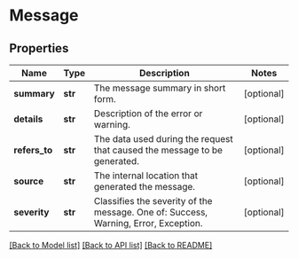 # Message

## Properties
Name | Type | Description | Notes
------------ | ------------- | ------------- | -------------
**summary** | **str** | The message summary in short form. | [optional] 
**details** | **str** | Description of the error or warning. | [optional] 
**refers_to** | **str** | The data used during the request that caused the message to be generated. | [optional] 
**source** | **str** | The internal location that generated the message. | [optional] 
**severity** | **str** | Classifies the severity of the message. One of: Success, Warning, Error, Exception. | [optional] 

[[Back to Model list]](../README.md#documentation-for-models) [[Back to API list]](../README.md#documentation-for-api-endpoints) [[Back to README]](../README.md)


